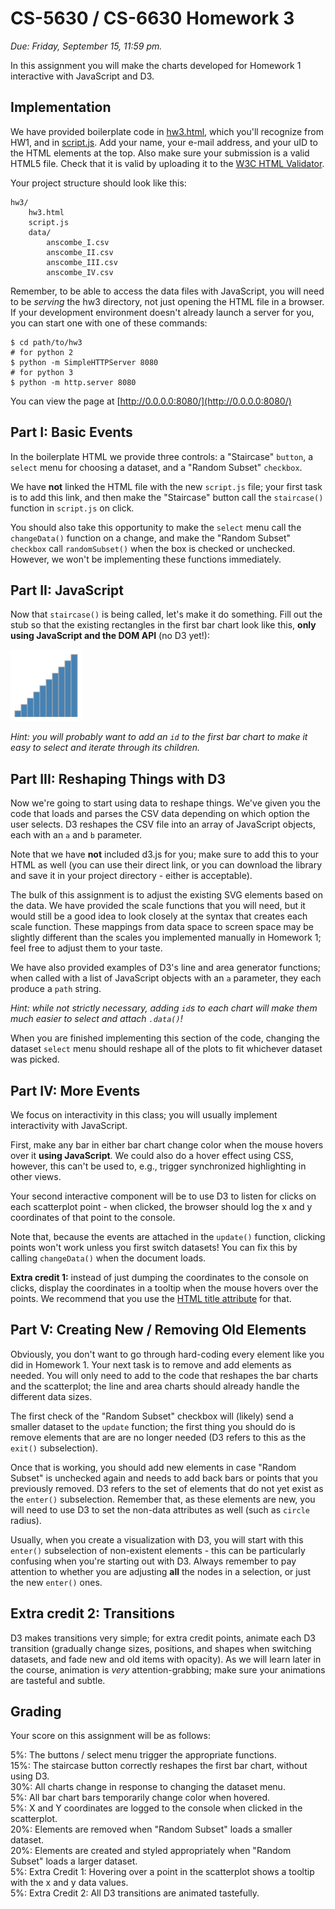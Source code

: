 # CS-5630 / CS-6630 Homework 3
*Due: Friday, September 15, 11:59 pm.*

In this assignment you will make the charts developed for Homework 1 interactive with JavaScript and D3.

## Implementation

We have provided boilerplate code in [hw3.html](hw3.html), which you'll recognize from HW1, and in [script.js](script.js). 
Add your name, your e-mail address, and your uID to the HTML elements at the top. Also make sure your submission is a valid HTML5 file. Check that it is valid by uploading it to the [W3C HTML Validator](https://validator.w3.org/#validate_by_upload).

Your project structure should look like this:

    hw3/
        hw3.html
        script.js
        data/
            anscombe_I.csv
            anscombe_II.csv
            anscombe_III.csv
            anscombe_IV.csv

Remember, to be able to access the data files with JavaScript, you will need to be *serving* the hw3 directory, not just opening the HTML file in a browser. If your development environment doesn't already launch a server for you, you can start one with one of these commands:

    $ cd path/to/hw3
    # for python 2
    $ python -m SimpleHTTPServer 8080
    # for python 3
    $ python -m http.server 8080

You can view the page at [http://0.0.0.0:8080/](http://0.0.0.0:8080/)

## Part I: Basic Events

In the boilerplate HTML we provide three controls: a "Staircase" ``button``, a ``select`` menu for choosing a dataset, and a "Random Subset" ``checkbox``.

We have **not** linked the HTML file with the new ``script.js`` file; your first task is to add this link, and then make the "Staircase" button call the ``staircase()`` function in ``script.js`` on click.

You should also take this opportunity to make the ``select`` menu call the ``changeData()`` function on a change, and make the "Random Subset" ``checkbox`` call ``randomSubset()`` when the box is checked or unchecked. However, we won't be implementing these functions immediately.

## Part II: JavaScript

Now that ``staircase()`` is being called, let's make it do something. Fill out the stub so that the existing rectangles in the first bar chart look like this, **only using JavaScript and the DOM API** (no D3 yet!):

![Bar chart](figures/staircase.png)

*Hint: you will probably want to add an ``id`` to the first bar chart to make it easy to select and iterate through its children.*

## Part III: Reshaping Things with D3

Now we're going to start using data to reshape things. We've given you the code that loads and parses the CSV data depending on which option the user selects. D3 reshapes the CSV file into an array of JavaScript objects, each with an `a` and `b` parameter.

Note that we have **not** included d3.js for you; make sure to add this to your HTML as well (you can use their direct link, or you can download the library and save it in your project directory - either is acceptable).

The bulk of this assignment is to adjust the existing SVG elements based on the data. We have provided the scale functions that you will need, but it would still be a good idea to look closely at the syntax that creates each scale function. These mappings from data space to screen space may be slightly different than the scales you implemented manually in Homework 1; feel free to adjust them to your taste.

We have also provided examples of D3's line and area generator functions; when called with a list of JavaScript objects with an `a` parameter, they each produce a `path` string.

*Hint: while not strictly necessary, adding ``id``s to each chart will make them much easier to select and attach ``.data()``!*

When you are finished implementing this section of the code, changing the dataset ``select`` menu should reshape all of the plots to fit whichever dataset was picked.

## Part IV: More Events

We focus on interactivity in this class; you will usually implement interactivity with JavaScript.

First, make any bar in either bar chart change color when the mouse hovers over it **using JavaScript**. We could also do a hover effect using CSS, however, this can't be used to, e.g., trigger synchronized highlighting in other views.

Your second interactive component will be to use D3 to listen for clicks on each scatterplot point - when clicked, the browser should log the x and y coordinates of that point to the console.

Note that, because the events are attached in the ``update()`` function, clicking points won't work unless you first switch datasets! You can fix this by calling ``changeData()`` when the document loads.

**Extra credit 1:** instead of just dumping the coordinates to the console on clicks, display the coordinates in a tooltip when the mouse hovers over the points. We recommend that you use the [HTML title attribute](https://developer.mozilla.org/en-US/docs/Web/HTML/Global_attributes/title) for that.

## Part V: Creating New / Removing Old Elements

Obviously, you don't want to go through hard-coding every element like you did in Homework 1. Your next task is to remove and add elements as needed. You will only need to add to the code that reshapes the bar charts and the scatterplot; the line and area charts should already handle the different data sizes.

The first check of the "Random Subset" checkbox will (likely) send a smaller dataset to the ``update`` function; the first thing you should do is remove elements that are are no longer needed (D3 refers to this as the ``exit()`` subselection).

Once that is working, you should add new elements in case "Random Subset" is unchecked again and needs to add back bars or points that you previously removed. D3 refers to the set of elements that do not yet exist as the ``enter()`` subselection. Remember that, as these elements are new, you will need to use D3 to set the non-data attributes as well (such as ``circle`` radius).

Usually, when you create a visualization with D3, you will start with this ``enter()`` subselection of non-existent elements - this can be particularly confusing when you're starting out with D3. Always remember to pay attention to whether you are adjusting **all** the nodes in a selection, or just the new ``enter()`` ones.

## Extra credit 2: Transitions

D3 makes transitions very simple; for extra credit points, animate each D3 transition (gradually change sizes, positions, and shapes when switching datasets, and fade new and old items with opacity). As we will learn later in the course, animation is *very* attention-grabbing; make sure your animations are tasteful and subtle.

## Grading

Your score on this assignment will be as follows:

5%: The buttons / select menu trigger the appropriate functions.   
15%: The staircase button correctly reshapes the first bar chart, without using D3.   
30%: All charts change in response to changing the dataset menu.   
5%: All bar chart bars temporarily change color when hovered.   
5%: X and Y coordinates are logged to the console when clicked in the scatterplot.   
20%: Elements are removed when "Random Subset" loads a smaller dataset.   
20%: Elements are created and styled appropriately when "Random Subset" loads a larger dataset.   
5%: Extra Credit 1: Hovering over a point in the scatterplot shows a tooltip with the x and y data values.   
5%: Extra Credit 2: All D3 transitions are animated tastefully.  
